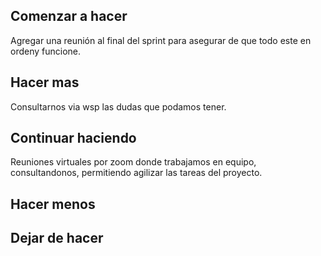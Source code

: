 ## Comenzar a hacer

Agregar una reunión al final del sprint para asegurar de que todo este en ordeny funcione.

## Hacer mas

Consultarnos via wsp las dudas que podamos tener.

## Continuar haciendo

Reuniones virtuales por zoom donde trabajamos en equipo, consultandonos, permitiendo agilizar las tareas del proyecto.

## Hacer menos



## Dejar de hacer

